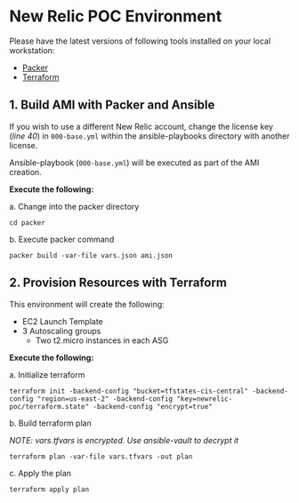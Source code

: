 # New Relic POC Environment

Please have the latest versions of following tools installed on your local workstation:
- [Packer](https://www.packer.io/downloads) 
- [Terraform](https://www.terraform.io/downloads.html)


## 1. Build AMI with Packer and Ansible

If you wish to use a different New Relic account, change the license key (*line 40*) in `000-base.yml` within the ansible-playbooks directory with another license.

Ansible-playbook (`000-base.yml`) will be executed as part of the AMI creation.

**Execute the following:**

a. Change into the packer directory
```
cd packer
``` 
b. Execute packer command
```
packer build -var-file vars.json ami.json
```

## 2. Provision Resources with Terraform
This environment will create the following:
- EC2 Launch Template
- 3 Autoscaling groups
   - Two t2.micro instances in each ASG

**Execute the following:**

a. Initialize terraform
```
terraform init -backend-config "bucket=tfstates-cis-central" -backend-config "region=us-east-2" -backend-config "key=newrelic-poc/terraform.state" -backend-config "encrypt=true"
```

b. Build terraform plan

*NOTE: vars.tfvars is encrypted. Use ansible-vault to decrypt it*
```
terraform plan -var-file vars.tfvars -out plan
```
c. Apply the plan
```
terraform apply plan
```